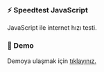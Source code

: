 ### ⚡ Speedtest JavaScript
JavaScript ile internet hızı testi.

### 🔗 Demo
Demoya ulaşmak için [tıklayınız.](https://sibersozluknet.github.io/speedtest-javascript/)
